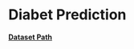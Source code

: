 # Diabet Prediction

**[Dataset Path](https://archive.ics.uci.edu/dataset/296/diabetes+130-us+hospitals+for+years+1999-2008)**
